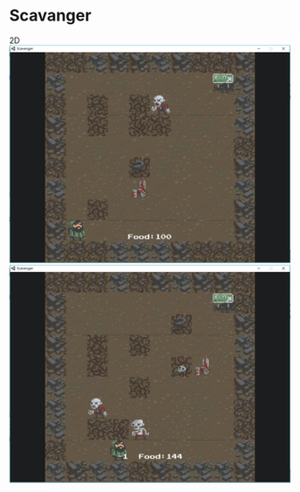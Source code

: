 # Scavanger
2D 
![](https://github.com/prcfiona/Scavanger/blob/master/PrintScreen1.png)
![](https://github.com/prcfiona/Scavanger/blob/master/PrintScreen2.png)

